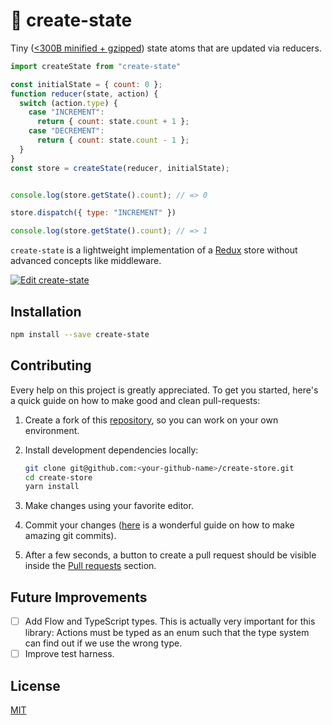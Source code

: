 # 🍱 create-state

Tiny ([<300B minified + gzipped](https://bundlephobia.com/result?p=create-state)) state atoms that are updated via reducers.

```js
import createState from "create-state"

const initialState = { count: 0 };
function reducer(state, action) {
  switch (action.type) {
    case "INCREMENT":
      return { count: state.count + 1 };
    case "DECREMENT":
      return { count: state.count - 1 };
  }
}
const store = createState(reducer, initialState);


console.log(store.getState().count); // => 0

store.dispatch({ type: "INCREMENT" })

console.log(store.getState().count); // => 1
```

`create-state` is a lightweight implementation of a [Redux][] store without advanced concepts like middleware.

[![Edit create-state](https://codesandbox.io/static/img/play-codesandbox.svg)](https://codesandbox.io/s/7ylpxm0xn0)

## Installation

```bash
npm install --save create-state
```

## Contributing

Every help on this project is greatly appreciated. To get you started, here's a quick guide on how to make good and clean pull-requests:

1.  Create a fork of this [repository](https://github.com/philipp-spiess/create-store), so you can work on your own environment.
2.  Install development dependencies locally:

    ```bash
    git clone git@github.com:<your-github-name>/create-store.git
    cd create-store
    yarn install
    ```

3.  Make changes using your favorite editor.
4.  Commit your changes ([here](https://chris.beams.io/posts/git-commit/) is a wonderful guide on how to make amazing git commits).
5.  After a few seconds, a button to create a pull request should be visible inside the [Pull requests](https://github.com/philipp-spiess/create-store/pulls) section.

## Future Improvements

- [ ] Add Flow and TypeScript types. This is actually very important for this library: Actions must be typed as an enum such that the type system can find out if we use the wrong type.
- [ ] Improve test harness.

## License

[MIT](https://github.com/philipp-spiess/create-store/blob/master/README.md)

[Redux]: https://redux.js.org/introduction
